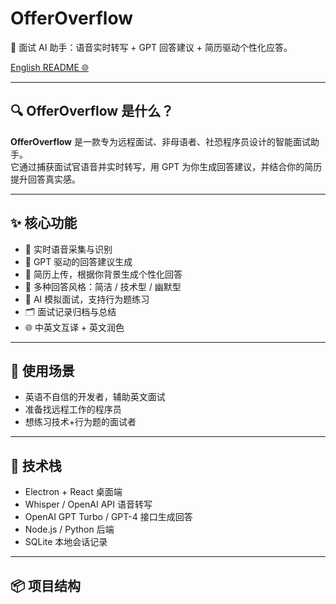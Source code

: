 # OfferOverflow

🎯 面试 AI 助手：语音实时转写 + GPT 回答建议 + 简历驱动个性化应答。

[English README 🌐](./README.md)

---

## 🔍 OfferOverflow 是什么？

**OfferOverflow** 是一款专为远程面试、非母语者、社恐程序员设计的智能面试助手。  
它通过捕获面试官语音并实时转写，用 GPT 为你生成回答建议，并结合你的简历提升回答真实感。

---

## ✨ 核心功能

- 🎤 实时语音采集与识别
- 🤖 GPT 驱动的回答建议生成
- 📄 简历上传，根据你背景生成个性化回答
- 🔄 多种回答风格：简洁 / 技术型 / 幽默型
- 🧠 AI 模拟面试，支持行为题练习
- 🗂️ 面试记录归档与总结
- 🌐 中英文互译 + 英文润色

---

## 🚀 使用场景

- 英语不自信的开发者，辅助英文面试
- 准备找远程工作的程序员
- 想练习技术+行为题的面试者

---

## 🧩 技术栈

- Electron + React 桌面端
- Whisper / OpenAI API 语音转写
- OpenAI GPT Turbo / GPT-4 接口生成回答
- Node.js / Python 后端
- SQLite 本地会话记录

---

## 📦 项目结构
